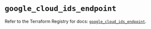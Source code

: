 # `google_cloud_ids_endpoint`

Refer to the Terraform Registry for docs: [`google_cloud_ids_endpoint`](https://registry.terraform.io/providers/hashicorp/google/5.13.0/docs/resources/cloud_ids_endpoint).
